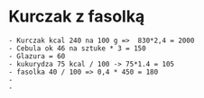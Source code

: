 # Kurczak z fasolką
	- Kurczak kcal 240 na 100 g =>  830*2,4 = 2000
	- Cebula ok 46 na sztuke * 3 = 150
	- Glazura = 60
	- kukurydza 75 kcal / 100 -> 75*1.4 = 105
	- fasolka 40 / 100 => 0,4 * 450 = 180
	-
	-